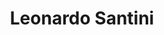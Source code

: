 ---
title: Leonardo Santini

faction:
  sort: Santini
  given: Santini

parents:
  - name: "Alejandro de la Vega"
    type: "Father"
  - name: "Alessia Santini"
    type: "Mother"

char_data:
  - element_title: "Pronouns"
    element: ""
  - element_title: "Race"
    element: ""
  - element_title: "Age"
    element: ""
  - element_title: "Height"
    element: ""
  - element_title: "Hair"
    element: ""
  - element_title: "Skin"
    element: ""
  - element_title: "Eyes"
    element: ""

excerpt: "Still in his formative years, little Leo exhibits glimpses of the typical Santini charisma that will shape his future role in the family. With his grandmother's legacy and his mother's aspirations guiding his path, his future is surely bright."
---